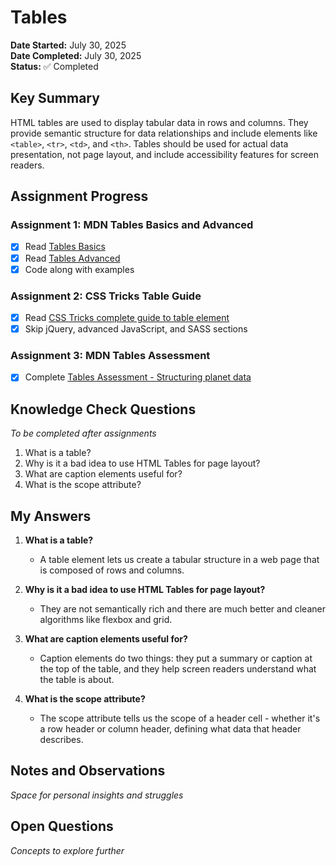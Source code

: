# Tables

**Date Started:** July 30, 2025  
**Date Completed:** July 30, 2025  
**Status:** ✅ Completed

## Key Summary
HTML tables are used to display tabular data in rows and columns. They provide semantic structure for data relationships and include elements like `<table>`, `<tr>`, `<td>`, and `<th>`. Tables should be used for actual data presentation, not page layout, and include accessibility features for screen readers.

## Assignment Progress

### Assignment 1: MDN Tables Basics and Advanced
- [x] Read [Tables Basics](https://developer.mozilla.org/en-US/docs/Learn/HTML/Tables/Basics) 
- [x] Read [Tables Advanced](https://developer.mozilla.org/en-US/docs/Learn/HTML/Tables/Advanced)
- [x] Code along with examples

### Assignment 2: CSS Tricks Table Guide  
- [x] Read [CSS Tricks complete guide to table element](https://css-tricks.com/complete-guide-table-element/)
- [x] Skip jQuery, advanced JavaScript, and SASS sections

### Assignment 3: MDN Tables Assessment
- [x] Complete [Tables Assessment - Structuring planet data](https://developer.mozilla.org/en-US/docs/Learn/HTML/Tables/Structuring_planet_data)

## Knowledge Check Questions
*To be completed after assignments*

1. What is a table?
2. Why is it a bad idea to use HTML Tables for page layout?
3. What are caption elements useful for?
4. What is the scope attribute?

## My Answers

1. **What is a table?**
   - A table element lets us create a tabular structure in a web page that is composed of rows and columns.

2. **Why is it a bad idea to use HTML Tables for page layout?**
   - They are not semantically rich and there are much better and cleaner algorithms like flexbox and grid.

3. **What are caption elements useful for?**
   - Caption elements do two things: they put a summary or caption at the top of the table, and they help screen readers understand what the table is about.

4. **What is the scope attribute?**
   - The scope attribute tells us the scope of a header cell - whether it's a row header or column header, defining what data that header describes.

## Notes and Observations
*Space for personal insights and struggles*

## Open Questions
*Concepts to explore further*
